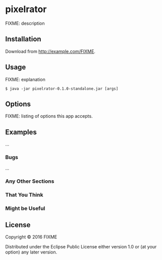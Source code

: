 # pixelrator

FIXME: description

## Installation

Download from http://example.com/FIXME.

## Usage

FIXME: explanation

    $ java -jar pixelrator-0.1.0-standalone.jar [args]

## Options

FIXME: listing of options this app accepts.

## Examples

...

### Bugs

...

### Any Other Sections
### That You Think
### Might be Useful

## License

Copyright © 2016 FIXME

Distributed under the Eclipse Public License either version 1.0 or (at
your option) any later version.

